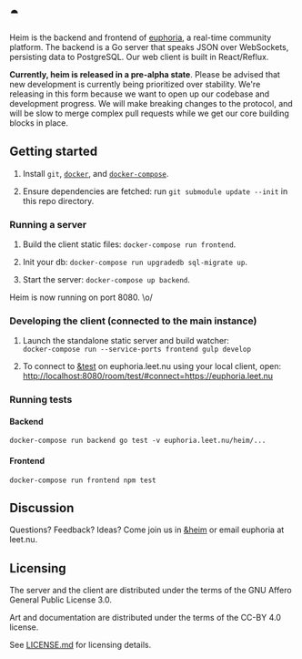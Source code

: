# ◓

Heim is the backend and frontend of [euphoria](https://euphoria.leet.nu), a
real-time community platform. The backend is a Go server that speaks JSON over
WebSockets, persisting data to PostgreSQL. Our web client is built in
React/Reflux.

**Currently, heim is released in a pre-alpha state**. Please be advised that
new development is currently being prioritized over stability. We're releasing
in this form because we want to open up our codebase and development progress.
We will make breaking changes to the protocol, and will be slow to merge
complex pull requests while we get our core building blocks in place.

## Getting started

1. Install `git`, [`docker`](https://docs.docker.com/installation/), and
   [`docker-compose`](https://docs.docker.com/compose/install/).

2. Ensure dependencies are fetched: run `git submodule update --init` in this repo directory.

### Running a server

1. Build the client static files: `docker-compose run frontend`.

2. Init your db: `docker-compose run upgradedb sql-migrate up`.

3. Start the server: `docker-compose up backend`.

Heim is now running on port 8080. \o/

### Developing the client (connected to the main instance)

1. Launch the standalone static server and build watcher:  
   `docker-compose run --service-ports frontend gulp develop`

2. To connect to [&test](https://euphoria.leet.nu/room/test) on euphoria.leet.nu
   using your local client, open:
   <http://localhost:8080/room/test/#connect=https://euphoria.leet.nu>

### Running tests

#### Backend

`docker-compose run backend go test -v euphoria.leet.nu/heim/...`

#### Frontend

`docker-compose run frontend npm test`

## Discussion

Questions? Feedback? Ideas? Come join us in
[&heim](https://euphoria.leet.nu/room/heim) or email euphoria at leet.nu.

## Licensing

The server and the client are distributed under the terms of the
GNU Affero General Public License 3.0.

Art and documentation are distributed under the terms of the CC-BY 4.0 license.

See [LICENSE.md](LICENSE.md) for licensing details.

